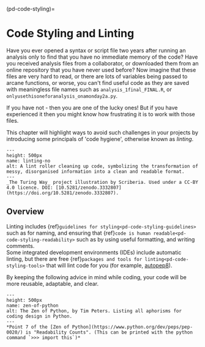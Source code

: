(pd-code-styling)=
# Code Styling and Linting

Have you ever opened a syntax or script file two years after running an analysis only to find that you have no immediate memory of the code?
Have you received analysis files from a collaborator, or downloaded them from an online repository that you have never used before?
Now imagine that these files are very hard to read, or there are lots of variables being passed to arcane functions, or worse, you can't find useful code as they are saved with meaningless file names such as `analysis_1final_FINAL.R`, or `onlyusethisoneforanalysis_onamonday2a.py`.

If you have not - then you are one of the lucky ones!
But if you have experienced it then you might know how frustrating it is to work with those files.

This chapter will highlight ways to avoid such challenges in your projects by introducing some principals of 'code hygiene', otherwise known as *linting*.

```{figure} ../figures/linting-no.*
---
height: 500px
name: linting-no
alt: A lint roller cleaning up code, symbolizing the transformation of messy, disorganised information into a clean and readable format.
---
_The Turing Way_ project illustration by Scriberia. Used under a CC-BY 4.0 licence. DOI: [10.5281/zenodo.3332807](https://doi.org/10.5281/zenodo.3332807).
```

## Overview

Linting includes {ref}`guidelines for styling<pd-code-styling-guidelines>` such as for naming, and ensuring that {ref}`code is human readable<pd-code-styling-readability>` such as by using useful formatting, and writing comments.  
Some integrated development environments (IDEs) include automatic linting, but there are free {ref}`packages and tools for linting<pd-code-styling-tools>` that will lint code for you (for example, [autopep8](https://pypi.org/project/autopep8/)).

By keeping the following advice in mind while coding, your code will be more reusable, adaptable, and clear.

```{figure} ../figures/zen-of-python.*
---
height: 500px
name: zen-of-python
alt: The Zen of Python, by Tim Peters. Listing all aphorisms for coding design in Python.
---
*Point 7 of the [Zen of Python](https://www.python.org/dev/peps/pep-0020/) is "Readability Counts". (This can be printed with the python command `>>> import this`)*
```
